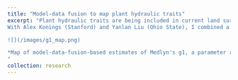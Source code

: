```yaml
---
title: "Model-data fusion to map plant hydraulic traits"
excerpt: "Plant hydraulic traits are being included in current land surface models, but the values of those traits at different places are largely unknown. 
With Alex Konings (Stanford) and Yanlan Liu (Ohio State), I combined a simple plant hydraulic model with observations from the AMSR series of satellites to estimate values of several plant traits around the world. We found that the spatial distribution of trait values does not correspond well to commonly used classifications of plant functional types.

![](/images/g1_map.png)

*Map of model-data-fusion-based estimates of Medlyn's g1, a parameter related to stomatal opening*
"
collection: research
---
```

